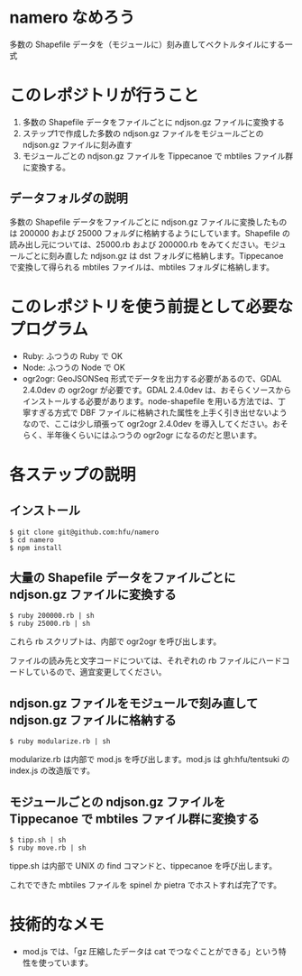 # namero なめろう
多数の Shapefile データを（モジュールに）刻み直してベクトルタイルにする一式

# このレポジトリが行うこと
1. 多数の Shapefile データをファイルごとに ndjson.gz ファイルに変換する
2. ステップ1で作成した多数の ndjson.gz ファイルをモジュールごとの ndjson.gz ファイルに刻み直す
3. モジュールごとの ndjson.gz ファイルを Tippecanoe で mbtiles ファイル群に変換する。

## データフォルダの説明
多数の Shapefile データをファイルごとに ndjson.gz ファイルに変換したものは 200000 および 25000 フォルダに格納するようにしています。Shapefile の読み出し元については、25000.rb および 200000.rb をみてください。モジュールごとに刻み直した ndjson.gz は dst フォルダに格納します。Tippecanoe で変換して得られる mbtiles ファイルは、mbtiles フォルダに格納します。

# このレポジトリを使う前提として必要なプログラム
- Ruby: ふつうの Ruby で OK
- Node: ふつうの Node で OK
- ogr2ogr: GeoJSONSeq 形式でデータを出力する必要があるので、GDAL 2.4.0dev の ogr2ogr が必要です。GDAL 2.4.0dev は、おそらくソースからインストールする必要があります。node-shapefile を用いる方法では、丁寧すぎる方式で DBF ファイルに格納された属性を上手く引き出せないようなので、ここは少し頑張って ogr2ogr 2.4.0dev を導入してください。おそらく、半年後くらいにはふつうの ogr2ogr になるのだと思います。

# 各ステップの説明
## インストール
```console
$ git clone git@github.com:hfu/namero
$ cd namero
$ npm install
```

## 大量の Shapefile データをファイルごとに ndjson.gz ファイルに変換する
```console
$ ruby 200000.rb | sh
$ ruby 25000.rb | sh
```
これら rb スクリプトは、内部で ogr2ogr を呼び出します。

ファイルの読み先と文字コードについては、それぞれの rb ファイルにハードコードしているので、適宜変更してください。

## ndjson.gz ファイルをモジュールで刻み直して ndjson.gz ファイルに格納する
```console
$ ruby modularize.rb | sh
```
modularize.rb は内部で mod.js を呼び出します。mod.js は gh:hfu/tentsuki の index.js の改造版です。

## モジュールごとの ndjson.gz ファイルを Tippecanoe で mbtiles ファイル群に変換する
```console
$ tipp.sh | sh
$ ruby move.rb | sh
```
tippe.sh は内部で UNIX の find コマンドと、tippecanoe を呼び出します。

これでできた mbtiles ファイルを spinel か pietra でホストすれば完了です。

# 技術的なメモ
- mod.js では、「gz 圧縮したデータは cat でつなぐことができる」という特性を使っています。
